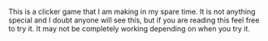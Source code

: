 This is a clicker game that I am making in my spare time. It is not anything special and I doubt anyone will see this, but if you are reading this feel
free to try it. It may not be completely working depending on when you try it.
